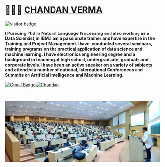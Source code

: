 # 👨🏻‍💻 [CHANDAN VERMA](https://chandanverma.com)
![visitor badge](https://visitor-badge.glitch.me/badge?page_id=jwenjian.visitor-badge&left_color=red&right_color=green&left_text=Hello%20Visitors)




<b>I Pursuing Phd In Natural Language Processing and also working as a Data Scientist,in IBM.I am a passionate trainer and have expertise in the Training and Project Management.I have  conducted several seminars, training programs on the practical application of data science and machine learning.
I have electronics engineering degree and a background in teaching at high school, undergraduate, graduate and corporate levels.I have been an active speaker on a variety of subjects and attended a number of national, International Conferences and Summits on Artificial Intelligence and Machine Learning.</b>

[![Gmail Badge](https://img.shields.io/badge/-ChandanVerma-c14438?style=social&logo=Gmail&logoColor=red&link=mailto:mail2chandanverma@gmail.com)](mailto:mail2chandanverma@gmail.com)[![Chandan](https://img.shields.io/badge/-LinkedIn-blue?style=social&logo=Linkedin&logoColor=blue&link=https://www.linkedin.com/in/chandan-shubh-aa448b5a/)](https://www.linkedin.com/in/chandan-shubh-aa448b5a/)

<br>

<img
    src = 'https://github.com/chandanverma07/chandanverma07/blob/main/image1.jpg'
    width = 800
/>
